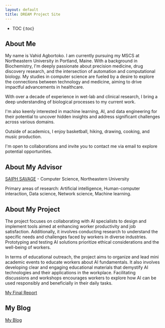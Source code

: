 ```yaml
---
layout: default
title: DREAM Project Site
---
```


* TOC
{:toc}

## About Me

My name is Vahid Agbortoko. I am currently pursuing my MSCS at Northeastern University in Portland, Maine. With a background in Biochemistry, I'm deeply passionate about precision medicine, drug discovery research, and the intersection of automation and computational biology. My studies in computer science are fueled by a desire to explore the connections between technology and medicine, aiming to drive impactful advancements in healthcare.

With over a decade of experience in wet-lab and clinical research, I bring a deep understanding of biological processes to my current work.

I'm also keenly interested in machine learning, AI, and data engineering for their potential to uncover hidden insights and address significant challenges across various domains.

Outside of academics, I enjoy basketball, hiking, drawing, cooking, and music production.

I'm open to collaborations and invite you to contact me via email to explore potential opportunities.

## About My Advisor

[SAIPH SAVAGE](https://www.khoury.northeastern.edu/people/saiph-savage/) - Computer Science, Northeastern University

Primary areas of research: Artificial intelligence, Human-computer interaction, Data science, Network science, Machine learning.

## About My Project

The project focuses on collaborating with AI specialists to design and implement tools aimed at enhancing worker productivity and job satisfaction. Additionally, it involves conducting research to understand the specific needs and challenges faced by workers in diverse industries. Prototyping and testing AI solutions prioritize ethical considerations and the well-being of workers.

In terms of educational outreach, the project aims to organize and lead mini academic events to educate workers about AI fundamentals. It also involves developing clear and engaging educational materials that demystify AI technologies and their applications in the workplace. Facilitating discussions and workshops encourages workers to explore how AI can be used responsibly and beneficially in their daily tasks.

[My Final Report](files/finalreport.pdf)

## My Blog

[My Blog](blog.html)
